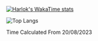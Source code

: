 [![Harlok's WakaTime stats](https://github-readme-stats.vercel.app/api/wakatime?username=FabioTambu&theme=nord&langs_count=10)](https://github.com/anuraghazra/github-readme-stats)

![Top Langs](https://github-readme-stats.vercel.app/api/top-langs/?username=FabioTambu&layout=compact)

Time Calculated From 20/08/2023
